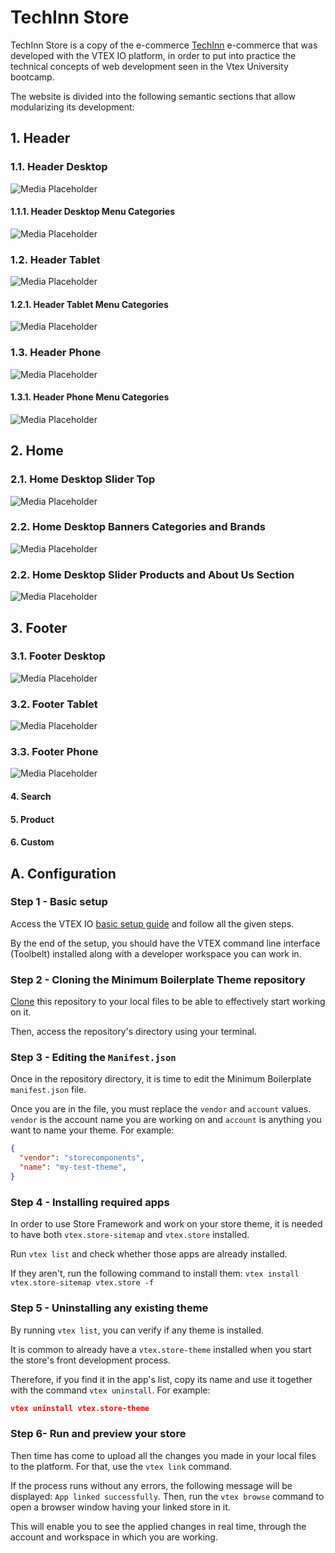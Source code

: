 # TechInn Store

TechInn Store is a copy of the e-commerce [TechInn](https://www.tradeinn.com/techinn/) e-commerce that was developed with the VTEX IO platform, in order to put into practice the technical concepts of web development seen in the Vtex University bootcamp.

The website is divided into the following semantic sections that allow modularizing its development:

## 1. Header
### 1.1. Header Desktop
![Media Placeholder](https://res.cloudinary.com/satronic/image/upload/v1672447977/Header-Desktop_rncp0l.jpg)

#### 1.1.1. Header Desktop Menu Categories
![Media Placeholder](https://res.cloudinary.com/satronic/image/upload/v1672448210/Header-Desktop-Menu-Categories_mlnc36.jpg)

### 1.2. Header Tablet
![Media Placeholder](https://res.cloudinary.com/satronic/image/upload/v1672447422/Header-Tablet_b8frtb.jpg)

#### 1.2.1. Header Tablet Menu Categories
![Media Placeholder](https://res.cloudinary.com/satronic/image/upload/v1672448855/Header-Tablet-Menu-Categories_bjfelh.jpg)

### 1.3. Header Phone
![Media Placeholder](https://res.cloudinary.com/satronic/image/upload/v1672447715/Header-Phone_bgw7u6.jpg)

#### 1.3.1. Header Phone Menu Categories
![Media Placeholder](https://res.cloudinary.com/satronic/image/upload/v1672448583/Header-Phone-Menu-Categories_j6p9to.jpg)


## 2. Home
### 2.1. Home Desktop Slider Top
![Media Placeholder](https://res.cloudinary.com/satronic/image/upload/v1672509125/Home-Desktop-Slider-Top_asdusa.jpg)

### 2.2. Home Desktop Banners Categories and Brands
![Media Placeholder](https://res.cloudinary.com/satronic/image/upload/v1672509408/Home-Desktop-Banners-Ctegories-Brands_edffre.jpg)

### 2.2. Home Desktop Slider Products and About Us Section
![Media Placeholder](https://res.cloudinary.com/satronic/image/upload/v1672509750/Home-Desktop-Slider-Products_quhfmu.jpg)


## 3. Footer
### 3.1. Footer Desktop
![Media Placeholder](https://res.cloudinary.com/satronic/image/upload/v1672510642/Footer-Desktop_rn1a48.jpg)

### 3.2. Footer Tablet
![Media Placeholder](https://res.cloudinary.com/satronic/image/upload/v1672511069/Footer-Tablet_ntk4s6.jpg)

### 3.3. Footer Phone
![Media Placeholder](https://res.cloudinary.com/satronic/image/upload/v1672511386/Footer-Phone_my8rwb.jpg)


#### 4. Search
#### 5. Product
#### 6. Custom

## A. Configuration

### Step 1 -  Basic setup

Access the VTEX IO [basic setup guide](https://vtex.io/docs/getting-started/build-stores-with-store-framework/1) and follow all the given steps. 

By the end of the setup, you should have the VTEX command line interface (Toolbelt) installed along with a developer workspace you can work in.

### Step 2 - Cloning the Minimum Boilerplate Theme repository

[Clone](https://help.github.com/en/github/creating-cloning-and-archiving-repositories/cloning-a-repository) this repository to your local files to be able to effectively start working on it.

Then, access the repository's directory using your terminal. 

### Step 3 - Editing the `Manifest.json`

Once in the repository directory, it is time to edit the Minimum Boilerplate `manifest.json` file. 

Once you are in the file, you must replace the `vendor` and `account` values. `vendor` is the account name you are working on and `account` is anything you want to name your theme. For example:

```json
{
  "vendor": "storecomponents",
  "name": "my-test-theme",
}
```

### Step 4 -  Installing required apps

In order to use Store Framework and work on your store theme, it is needed to have both `vtex.store-sitemap` and `vtex.store` installed.

Run  `vtex list`  and check whether those apps are already installed. 

If they aren't, run the following command to install them: `vtex install vtex.store-sitemap vtex.store -f`

### Step 5 -  Uninstalling any existing theme

By running `vtex list`,  you can verify if any theme is installed.

It is common to already have a `vtex.store-theme`  installed when you start the store's front development process. 

Therefore, if you find it in the app's list, copy its name and use it together with the command `vtex uninstall`. For example:

```json
vtex uninstall vtex.store-theme
```

### Step 6- Run and preview your store

Then time has come to upload all the changes you made in your local files to the platform. For that, use the `vtex link` command. 

If the process runs without any errors, the following message will be displayed: `App linked successfully`. Then, run the `vtex browse` command to open a browser window having your linked store in it.

This will enable you to see the applied changes in real time, through the account and workspace in which you are working.

